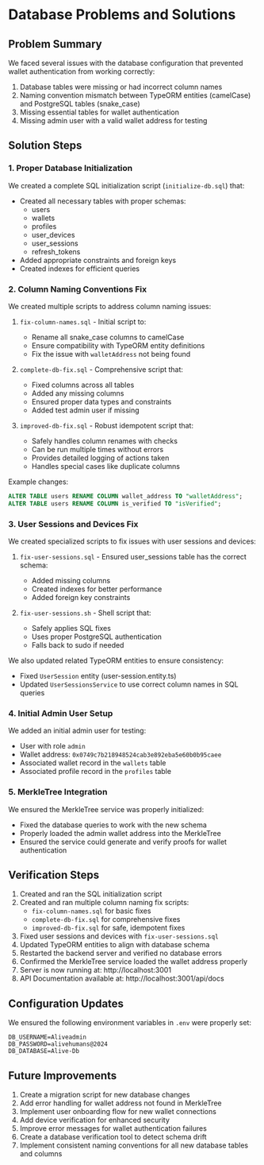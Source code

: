 # Database Problems and Solutions

## Problem Summary
We faced several issues with the database configuration that prevented wallet authentication from working correctly:

1. Database tables were missing or had incorrect column names
2. Naming convention mismatch between TypeORM entities (camelCase) and PostgreSQL tables (snake_case)
3. Missing essential tables for wallet authentication
4. Missing admin user with a valid wallet address for testing

## Solution Steps

### 1. Proper Database Initialization

We created a complete SQL initialization script (`initialize-db.sql`) that:
- Created all necessary tables with proper schemas:
  - users
  - wallets
  - profiles
  - user_devices
  - user_sessions
  - refresh_tokens
- Added appropriate constraints and foreign keys
- Created indexes for efficient queries

### 2. Column Naming Conventions Fix

We created multiple scripts to address column naming issues:

1. `fix-column-names.sql` - Initial script to:
   - Rename all snake_case columns to camelCase
   - Ensure compatibility with TypeORM entity definitions
   - Fix the issue with `walletAddress` not being found

2. `complete-db-fix.sql` - Comprehensive script that:
   - Fixed columns across all tables
   - Added any missing columns
   - Ensured proper data types and constraints
   - Added test admin user if missing

3. `improved-db-fix.sql` - Robust idempotent script that:
   - Safely handles column renames with checks
   - Can be run multiple times without errors
   - Provides detailed logging of actions taken
   - Handles special cases like duplicate columns

Example changes:
```sql
ALTER TABLE users RENAME COLUMN wallet_address TO "walletAddress";
ALTER TABLE users RENAME COLUMN is_verified TO "isVerified";
```

### 3. User Sessions and Devices Fix

We created specialized scripts to fix issues with user sessions and devices:

1. `fix-user-sessions.sql` - Ensured user_sessions table has the correct schema:
   - Added missing columns
   - Created indexes for better performance
   - Added foreign key constraints

2. `fix-user-sessions.sh` - Shell script that:
   - Safely applies SQL fixes
   - Uses proper PostgreSQL authentication
   - Falls back to sudo if needed

We also updated related TypeORM entities to ensure consistency:
- Fixed `UserSession` entity (user-session.entity.ts)
- Updated `UserSessionsService` to use correct column names in SQL queries

### 4. Initial Admin User Setup

We added an initial admin user for testing:
- User with role `admin`
- Wallet address: `0x0749c7b218948524cab3e892eba5e60b0b95caee`
- Associated wallet record in the `wallets` table
- Associated profile record in the `profiles` table

### 5. MerkleTree Integration

We ensured the MerkleTree service was properly initialized:
- Fixed the database queries to work with the new schema
- Properly loaded the admin wallet address into the MerkleTree
- Ensured the service could generate and verify proofs for wallet authentication

## Verification Steps

1. Created and ran the SQL initialization script
2. Created and ran multiple column naming fix scripts:
   - `fix-column-names.sql` for basic fixes
   - `complete-db-fix.sql` for comprehensive fixes
   - `improved-db-fix.sql` for safe, idempotent fixes
3. Fixed user sessions and devices with `fix-user-sessions.sql`
4. Updated TypeORM entities to align with database schema
5. Restarted the backend server and verified no database errors
6. Confirmed the MerkleTree service loaded the wallet address properly
7. Server is now running at: http://localhost:3001
8. API Documentation available at: http://localhost:3001/api/docs

## Configuration Updates

We ensured the following environment variables in `.env` were properly set:
```
DB_USERNAME=Aliveadmin
DB_PASSWORD=alivehumans@2024
DB_DATABASE=Alive-Db
```

## Future Improvements

1. Create a migration script for new database changes
2. Add error handling for wallet address not found in MerkleTree
3. Implement user onboarding flow for new wallet connections
4. Add device verification for enhanced security
5. Improve error messages for wallet authentication failures
6. Create a database verification tool to detect schema drift
7. Implement consistent naming conventions for all new database tables and columns